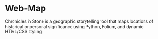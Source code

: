 # Web-Map
Chronicles in Stone is a geographic storytelling tool that maps locations of historical or personal significance using Python, Folium, and dynamic HTML/CSS styling
